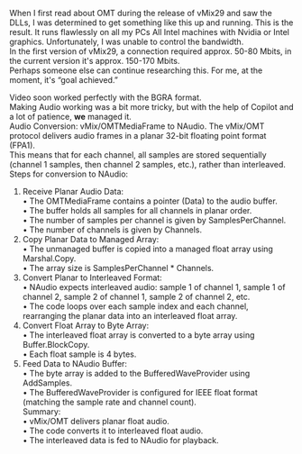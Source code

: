 When I first read about OMT during the release of vMix29 and saw the DLLs, I was determined to get something like this up and running. This is the result. It runs flawlessly on all my PCs 
All Intel machines with Nvidia or Intel graphics. Unfortunately, I was unable to control the bandwidth.  
In the first version of vMix29, a connection required approx. 50-80 Mbits, in the current version it's approx. 150-170 Mbits.  
Perhaps someone else can continue researching this. For me, at the moment, it's “goal achieved.”  

Video soon worked perfectly with the BGRA format.  
Making Audio working was a bit more tricky, but with the help of Copilot and a lot of patience, **we** managed it.  
Audio Conversion: vMix/OMTMediaFrame to NAudio. The vMix/OMT protocol delivers audio frames in a planar 32-bit floating point format (FPA1).    
This means that for each channel, all samples are stored sequentially (channel 1 samples, then channel 2 samples, etc.), rather than interleaved.    
Steps for conversion to NAudio:  
1.	Receive Planar Audio Data:  
•	The OMTMediaFrame contains a pointer (Data) to the audio buffer.  
•	The buffer holds all samples for all channels in planar order.  
•	The number of samples per channel is given by SamplesPerChannel.  
•	The number of channels is given by Channels.  
2.	Copy Planar Data to Managed Array:  
•	The unmanaged buffer is copied into a managed float array using Marshal.Copy.  
•	The array size is SamplesPerChannel * Channels.  
3.	Convert Planar to Interleaved Format:  
•	NAudio expects interleaved audio: sample 1 of channel 1, sample 1 of channel 2, sample 2 of channel 1, sample 2 of channel 2, etc.  
•	The code loops over each sample index and each channel, rearranging the planar data into an interleaved float array.  
4.	Convert Float Array to Byte Array:  
•	The interleaved float array is converted to a byte array using Buffer.BlockCopy.  
•	Each float sample is 4 bytes.  
5.	Feed Data to NAudio Buffer:  
•	The byte array is added to the BufferedWaveProvider using AddSamples.  
•	The BufferedWaveProvider is configured for IEEE float format (matching the sample rate and channel count).  
Summary:  
•	vMix/OMT delivers planar float audio.  
•	The code converts it to interleaved float audio.  
•	The interleaved data is fed to NAudio for playback.  
